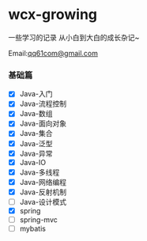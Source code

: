# wcx-growing
一些学习的记录
从小白到大白的成长杂记~

Email:qq61com@gmail.com



### 基础篇

- [x] Java-入门
- [x] Java-流程控制
- [x] Java-数组
- [x] Java-面向对象
- [x] Java-集合
- [x] Java-泛型
- [x] Java-异常
- [x] Java-IO
- [x] Java-多线程
- [x] Java-网络编程
- [x] Java-反射机制
- [ ] Java-设计模式
- [x] spring
- [ ] spring-mvc
- [ ] mybatis